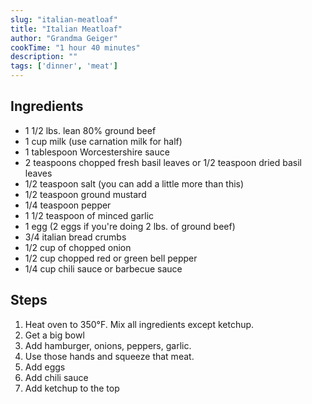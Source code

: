 ```yaml
---
slug: "italian-meatloaf"
title: "Italian Meatloaf"
author: "Grandma Geiger"
cookTime: "1 hour 40 minutes"
description: ""
tags: ['dinner', 'meat']
---
```


## Ingredients

- 1 1/2 lbs. lean 80% ground beef
- 1 cup milk (use carnation milk for half)
- 1 tablespoon Worcestershire sauce
- 2 teaspoons chopped fresh basil leaves or 1/2 teaspoon dried basil leaves
- 1/2 teaspoon salt (you can add a little more than this)
- 1/2 teaspoon ground mustard
- 1/4 teaspoon pepper
- 1 1/2 teaspoon of minced garlic
- 1 egg (2 eggs if you're doing 2 lbs. of ground beef)
- 3/4 italian bread crumbs
- 1/2 cup of chopped onion
- 1/2 cup chopped red or green bell pepper
- 1/4 cup chili sauce or barbecue sauce

## Steps
1. Heat oven to 350&deg;F. Mix all ingredients except ketchup.
2. Get a big bowl
3. Add hamburger, onions, peppers, garlic.
4. Use those hands and squeeze that meat.
5. Add eggs
6. Add chili sauce
7. Add ketchup to the top